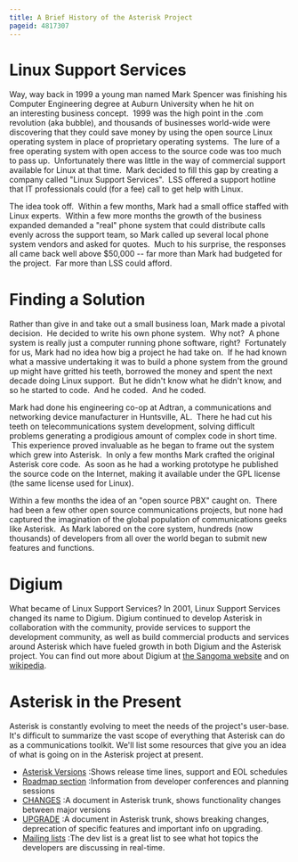 ```yaml
---
title: A Brief History of the Asterisk Project
pageid: 4817307
---
```


Linux Support Services
======================

Way, way back in 1999 a young man named Mark Spencer was finishing his Computer Engineering degree at Auburn University when he hit on an interesting business concept.  1999 was the high point in the .com revolution (aka bubble), and thousands of businesses world-wide were discovering that they could save money by using the open source Linux operating system in place of proprietary operating systems.  The lure of a free operating system with open access to the source code was too much to pass up.  Unfortunately there was little in the way of commercial support available for Linux at that time.  Mark decided to fill this gap by creating a company called "Linux Support Services".  LSS offered a support hotline that IT professionals could (for a fee) call to get help with Linux.

The idea took off.  Within a few months, Mark had a small office staffed with Linux experts.  Within a few more months the growth of the business expanded demanded a "real" phone system that could distribute calls evenly across the support team, so Mark called up several local phone system vendors and asked for quotes.  Much to his surprise, the responses all came back well above $50,000 -- far more than Mark had budgeted for the project.  Far more than LSS could afford.

Finding a Solution
==================

Rather than give in and take out a small business loan, Mark made a pivotal decision.  He decided to write his own phone system.  Why not?  A phone system is really just a computer running phone software, right?  Fortunately for us, Mark had no idea how big a project he had take on.  If he had known what a massive undertaking it was to build a phone system from the ground up might have gritted his teeth, borrowed the money and spent the next decade doing Linux support.  But he didn't know what he didn't know, and so he started to code.  And he coded.  And he coded.

Mark had done his engineering co-op at Adtran, a communications and networking device manufacturer in Huntsville, AL.  There he had cut his teeth on telecommunications system development, solving difficult problems generating a prodigious amount of complex code in short time.  This experience proved invaluable as he began to frame out the system which grew into Asterisk.  In only a few months Mark crafted the original Asterisk core code.  As soon as he had a working prototype he published the source code on the Internet, making it available under the GPL license (the same license used for Linux).

Within a few months the idea of an "open source PBX" caught on.  There had been a few other open source communications projects, but none had captured the imagination of the global population of communications geeks like Asterisk.  As Mark labored on the core system, hundreds (now thousands) of developers from all over the world began to submit new features and functions.  

Digium
======

What became of Linux Support Services? In 2001, Linux Support Services changed its name to Digium. Digium continued to develop Asterisk in collaboration with the community, provide services to support the development community, as well as build commercial products and services around Asterisk which have fueled growth in both Digium and the Asterisk project. You can find out more about Digium at [the Sangoma website](https://www.sangoma.com/open-source/) and on [wikipedia](http://en.wikipedia.org/wiki/Digium).

Asterisk in the Present
=======================

Asterisk is constantly evolving to meet the needs of the project's user-base. It's difficult to summarize the vast scope of everything that Asterisk can do as a communications toolkit. We'll list some resources that give you an idea of what is going on in the Asterisk project at present.

* [Asterisk Versions](/About-the-Project/Asterisk-Versions) :Shows release time lines, support and EOL schedules
* [Roadmap section](/Development/Roadmap./Development/Roadmap/Asterisk-12-Projects/New-SIP-channel-driver/New-SIP-Channel-Driver-Architecture/res_sip-design/Roadmap) :Information from developer conferences and planning sessions
* [CHANGES](https://github.com/asterisk/asterisk/blob/master/CHANGES) :A document in Asterisk trunk, shows functionality changes between major versions
* [UPGRADE](https://github.com/asterisk/asterisk/blob/master/UPGRADE.txt) :A document in Asterisk trunk, shows breaking changes, deprecation of specific features and important info on upgrading.
* [Mailing lists](http://www.asterisk.org/community/discuss) :The dev list is a great list to see what hot topics the developers are discussing in real-time.


 

